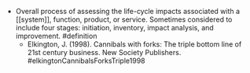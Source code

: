 - Overall process of assessing the life-cycle impacts associated with a [[system]], function, product, or service. Sometimes considered to include four stages: initiation, inventory, impact analysis, and improvement. #definition
	- Elkington, J. (1998). Cannibals with forks: The triple bottom line of 21st century business. New Society Publishers. #elkingtonCannibalsForksTriple1998